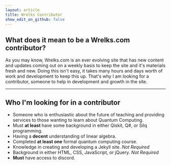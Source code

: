 ```yaml
---
layout: article
title: Wrelks Contributor 
show_edit_on_github: false
---
```



## What does it mean to be a Wrelks.com contributor?

As you may know, Wrelks.com is an ever evolving site that has new content and updates coming out on a weekly basis to keep the site and it's materials fresh and new. Doing this isn't easy, it takes many hours and days worth of work and development to keep this up. That's why I am looking for a contributor, someone to help in development and growth in the site. 

***

## Who I'm looking for in a contributor 

- Someone who is enthusiastic about the future of teaching and providing services to those wanting to learn about Quantum Computing.
- Must **at least** have some background in either Qiskit, Q#, or Silq programming.
- Having a **decent** understanding of linear algebra.
- Completed **at least one** formal quantum computing course.
- Knowledge in creating and developing a Jekyll site. *Not Required*
- Background in either HTML, CSS, JavaScript, or jQuery. *Not Required*
- **Must** have access to discord.

